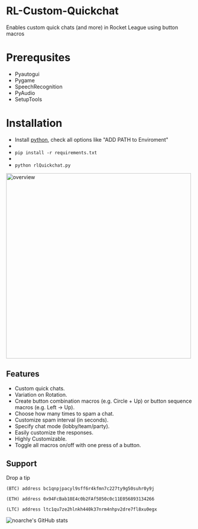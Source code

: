 # RL-Custom-Quickchat

Enables custom quick chats (and more) in Rocket League using button macros

# Prerequsites 

- Pyautogui
- Pygame
- SpeechRecognition
- PyAudio
- SetupTools

# Installation

- Install [python](https://www.python.org/downloads/), check all options like "ADD PATH to Enviroment"
- 
- `pip install -r requirements.txt`
- 
- `python rlQuickchat.py`


<a>
  <img src='https://i.imgur.com/eOYr5wB.gif' alt="overview" width="500"/>
</a>

## Features

- Custom quick chats.
- Variation on Rotation. 
- Create button combination macros (e.g. Circle + Up) or button sequence macros (e.g. Left → Up).
- Choose how many times to spam a chat.
- Customize spam interval (in seconds).
- Specify chat mode (lobby/team/party).
- Easily customize the responses. 
- Highly Customizable.
- Toggle all macros on/off with one press of a button.


## Support

Drop a tip

    (BTC) address bc1qnpjpacyl9sff6r4kfmn7c227ty9g50suhr0y9j
    
    (ETH) address 0x94FcBab18E4c0b2FAf5050c0c11E056893134266
    
    (LTC) address ltc1qu7ze2hlnkh440k37nrm4nhpv2dre7fl8xu0egx

![noarche's GitHub stats](https://github-readme-stats.vercel.app/api?username=noarche&show_icons=true&theme=transparent)
